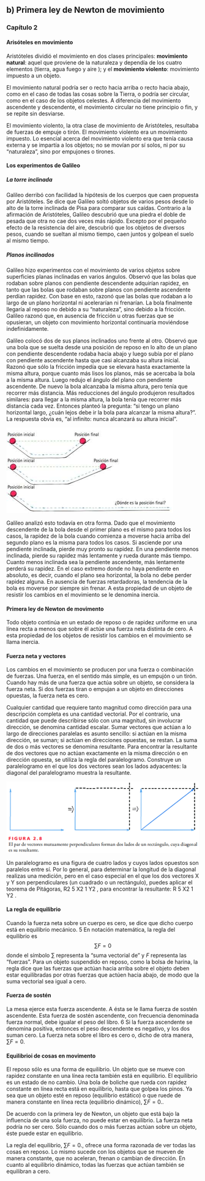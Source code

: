 ## b) Primera ley de Newton de movimiento

### Capítulo 2

#### Arisóteles en movimiento

Aristóteles dividió el movimiento en dos clases principales: **movimiento natural**: aquel que proviene de la naturaleza y dependía de los cuatro elementos (tierra, agua fuego y aire ); y el **movimiento violento**: movimiento impuesto a un objeto.

El movimiento natural podría ser o recto hacia arriba o recto hacia abajo, como en el caso de todas las cosas sobre la Tierra, o podría ser circular, como en el caso de los objetos celestes. A diferencia del movimiento ascendente y descendente, el movimiento circular no tiene principio o fin, y se repite sin desviarse. 

El movimiento violento, la otra clase de movimiento de Aristóteles, resultaba de fuerzas de empuje o tirón. El movimiento violento era un movimiento impuesto. Lo esencial acerca del movimiento violento era que tenía causa externa y se impartía a los objetos; no se movían por sí solos, ni por su “naturaleza”, sino por empujones o tirones. 

#### Los experimentos de Galileo

##### La torre inclinada

Galileo derribó con facilidad la hipótesis de los cuerpos que caen propuesta por Aristóteles. Se dice que Galileo soltó objetos de varios pesos desde lo alto de la torre inclinada de Pisa para comparar sus caídas. Contrario a la afirmación de Aristóteles, Galileo descubrió que una piedra el doble de pesada que otra no cae dos veces más rápido. Excepto por el pequeño efecto de la resistencia del aire, descubrió que los objetos de diversos pesos, cuando se sueltan al mismo tiempo, caen juntos y golpean el suelo al mismo tiempo. 

##### Planos incilinados

Galileo hizo experimentos con el movimiento de varios objetos sobre superficies planas inclinadas en varios ángulos. Observó que las bolas que rodaban sobre planos con pendiente descendente adquirían rapidez, en tanto que las bolas que rodaban sobre planos con pendiente ascendente perdían rapidez. Con base en esto, razonó que las bolas que rodaban a lo largo de un plano horizontal ni acelerarían ni frenarían. La bola finalmente llegaría al reposo no debido a su “naturaleza”, sino debido a la fricción. Galileo razonó que, en ausencia de fricción u otras fuerzas que se opusieran, un objeto con movimiento horizontal continuaría moviéndose indefinidamente. 

Galileo colocó dos de sus planos inclinados uno frente al otro. Observó que una bola que se suelta desde una posición de reposo en lo alto de un plano con pendiente descendente rodaba hacia abajo y luego subía por el plano con pendiente ascendente hasta que casi alcanzaba su altura inicial. Razonó que sólo la fricción impedía que se elevara hasta exactamente la misma altura, porque cuanto más lisos los planos, más se acercaba la bola a la misma altura. Luego redujo el ángulo del plano con pendiente ascendente. De nuevo la bola alcanzaba la misma altura, pero tenía que recorrer más distancia. Más reducciones del ángulo produjeron resultados similares: para llegar a la misma altura, la bola tenía que recorrer más distancia cada vez. Entonces planteó la pregunta: “si tengo un plano horizontal largo, ¿cuán lejos debe ir la bola para alcanzar la misma altura?”. La respuesta obvia es, “al infinito: nunca alcanzará su altura inicial”.

![](-Primero/Fundamentos%20de%20Física/Homework/Resúmenes%20Hewitt/Attachments/2.-Primera-ley-de-Newton-de-movimiento-Inercia-1.jpeg)

Galileo analizó esto todavía en otra forma. Dado que el movimiento descendente de la bola desde el primer plano es el mismo para todos los casos, la rapidez de la bola cuando comienza a moverse hacia arriba del segundo plano es la misma para todos los casos. Si asciende por una pendiente inclinada, pierde muy pronto su rapidez. En una pendiente menos inclinada, pierde su rapidez más lentamente y rueda durante más tiempo. Cuanto menos inclinada sea la pendiente ascendente, más lentamente perderá su rapidez. En el caso extremo donde no haya pendiente en absoluto, es decir, cuando el plano sea horizontal, la bola no debe perder rapidez alguna. En ausencia de fuerzas retardadoras, la tendencia de la bola es moverse por siempre sin frenar. A esta propiedad de un objeto de resistir los cambios en el movimiento se le denomina inercia. 

#### Primera ley de Newton de movimento

Todo objeto continúa en un estado de reposo o de rapidez uniforme en una línea recta a menos que sobre él actúe una fuerza neta distinta de cero. A esta propiedad de los objetos de resistir los cambios en el movimiento se llama inercia.

#### Fuerza neta y vectores

Los cambios en el movimiento se producen por una fuerza o combinación de fuerzas. Una fuerza, en el sentido más simple, es un empujón o un tirón. Cuando hay más de una fuerza que actúa sobre un objeto, se considera la fuerza neta. Si dos fuerzas tiran o empujan a un objeto en direcciones opuestas, la fuerza neta es cero.

Cualquier cantidad que requiere tanto magnitud como dirección para una descripción completa es una cantidad vectorial. Por el contrario, una cantidad que puede describirse sólo con una magnitud, sin involucrar dirección, se denomina cantidad escalar. Sumar vectores que actúan a lo largo de direcciones paralelas es asunto sencillo: si actúan en la misma dirección, se suman; si actúan en direcciones opuestas, se restan. La suma de dos o más vectores se denomina resultante. Para encontrar la resultante de dos vectores que no actúan exactamente en la misma dirección o en dirección opuesta, se utiliza la regla del paralelogramo. Construye un paralelogramo en el que los dos vectores sean los lados adyacentes: la diagonal del paralelogramo muestra la resultante. 

![2.-Primera-ley-de-Newton-de-movimiento-Inercia-2](-Primero/Fundamentos%20de%20Física/Homework/Resúmenes%20Hewitt/Attachments/2.-Primera-ley-de-Newton-de-movimiento-Inercia-2.png)

Un paralelogramo es una figura de cuatro lados y cuyos lados opuestos son paralelos entre sí. Por lo general, para determinar la longitud de la diagonal realizas una medición, pero en el caso especial en el que los dos vectores X y Y son perpendiculares (un cuadrado o un rectángulo), puedes aplicar el teorema de Pitágoras, R2 5 X2 1 Y2 , para encontrar la resultante: R 5 X2 1 Y2 .

#### La regla de equilibrio

Cuando la fuerza neta sobre un cuerpo es cero, se dice que dicho cuerpo está en equilibrio mecánico. 5 En notación matemática, la regla del equilibrio es 
$$\sum F=0$$
donde el símbolo $\sum$ representa la “suma vectorial de” y $F$ representa las “fuerzas”. Para un objeto suspendido en reposo, como la bolsa de harina, la regla dice que las fuerzas que actúan hacia arriba sobre el objeto deben estar equilibradas por otras fuerzas que actúen hacia abajo, de modo que la suma vectorial sea igual a cero.

#### Fuerza de sostén

La mesa ejerce esta fuerza ascendente. A ésta se le llama fuerza de sostén ascendente. Esta fuerza de sostén ascendente, con frecuencia denominada fuerza normal, debe igualar el peso del libro. 6 Si la fuerza ascendente se denomina positiva, entonces el peso descendente es negativo, y los dos suman cero. La fuerza neta sobre el libro es cero o, dicho de otra manera, $\sum F=0$.

#### Equilibrioi de cosas en movimento

El reposo sólo es una forma de equilibrio. Un objeto que se mueve con rapidez constante en una línea recta también está en equilibrio. El equilibrio es un estado de no cambio. Una bola de boliche que rueda con rapidez constante en línea recta está en equilibrio, hasta que golpea los pinos. Ya sea que un objeto esté en reposo (equilibrio estático) o que ruede de manera constante en línea recta (equilibrio dinámico), $\sum F=0$..

De acuerdo con la primera ley de Newton, un objeto que está bajo la influencia de una sola fuerza, no puede estar en equilibrio. La fuerza neta podría no ser cero. Sólo cuando dos o más fuerzas actúan sobre un objeto, éste puede estar en equilibrio. 

La regla del equilibrio, $\sum F=0$., ofrece una forma razonada de ver todas las cosas en reposo. Lo mismo sucede con los objetos que se mueven de manera constante, que no aceleran, frenan o cambian de dirección. En cuanto al equilibrio dinámico, todas las fuerzas que actúan también se equilibran a cero.